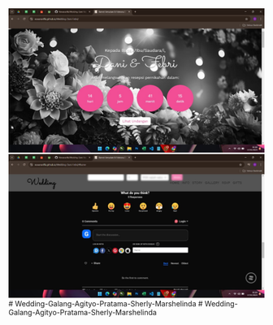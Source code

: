 <img width="960" alt="port1" src="https://github.com/Novanarifki/Wedding-Dani-Febri/blob/main/img/Gambar%20WhatsApp%202024-10-17%20pukul%2002.19.00_0501f73a.jpg">
<img width="948" alt="port2" src="https://github.com/Novanarifki/Wedding-Dani-Febri/blob/main/img/Gambar%20WhatsApp%202024-10-17%20pukul%2002.19.43_a20d808b.jpg">
# Wedding-Galang-Agityo-Pratama-Sherly-Marshelinda
# Wedding-Galang-Agityo-Pratama-Sherly-Marshelinda

